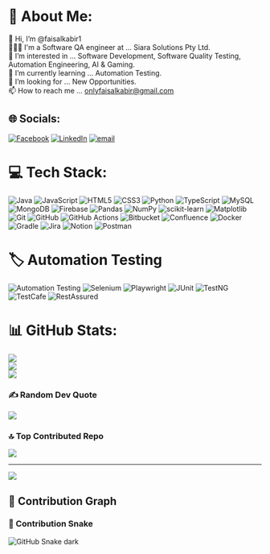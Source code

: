 # 💫 About Me:
👋 Hi, I’m @faisalkabir1<br>👨🏻‍💻 I'm a Software QA engineer at ... Siara Solutions Pty Ltd.<br>👀 I’m interested in ... Software Development, Software Quality Testing, Automation Engineering, AI & Gaming.<br>🌱 I’m currently learning ... Automation Testing.<br>💞️ I’m looking for ... New Opportunities.<br>📫 How to reach me ... onlyfaisalkabir@gmail.com


## 🌐 Socials:
[![Facebook](https://img.shields.io/badge/Facebook-%231877F2.svg?logo=Facebook&logoColor=white)](https://facebook.com/onlyfaisalkabir) [![LinkedIn](https://img.shields.io/badge/LinkedIn-%230077B5.svg?logo=linkedin&logoColor=white)](https://linkedin.com/in/faisal-kabir1) [![email](https://img.shields.io/badge/Email-D14836?logo=gmail&logoColor=white)](mailto:onlyfaisalkabir@gmail.com) 

# 💻 Tech Stack:
![Java](https://img.shields.io/badge/java-%23ED8B00.svg?style=for-the-badge&logo=openjdk&logoColor=white) ![JavaScript](https://img.shields.io/badge/javascript-%23323330.svg?style=for-the-badge&logo=javascript&logoColor=%23F7DF1E) ![HTML5](https://img.shields.io/badge/html5-%23E34F26.svg?style=for-the-badge&logo=html5&logoColor=white) ![CSS3](https://img.shields.io/badge/css3-%231572B6.svg?style=for-the-badge&logo=css3&logoColor=white) ![Python](https://img.shields.io/badge/python-3670A0?style=for-the-badge&logo=python&logoColor=ffdd54) ![TypeScript](https://img.shields.io/badge/typescript-%23007ACC.svg?style=for-the-badge&logo=typescript&logoColor=white) ![MySQL](https://img.shields.io/badge/mysql-4479A1.svg?style=for-the-badge&logo=mysql&logoColor=white) ![MongoDB](https://img.shields.io/badge/MongoDB-%234ea94b.svg?style=for-the-badge&logo=mongodb&logoColor=white) ![Firebase](https://img.shields.io/badge/firebase-a08021?style=for-the-badge&logo=firebase&logoColor=ffcd34) ![Pandas](https://img.shields.io/badge/pandas-%23150458.svg?style=for-the-badge&logo=pandas&logoColor=white) ![NumPy](https://img.shields.io/badge/numpy-%23013243.svg?style=for-the-badge&logo=numpy&logoColor=white) ![scikit-learn](https://img.shields.io/badge/scikit--learn-%23F7931E.svg?style=for-the-badge&logo=scikit-learn&logoColor=white) ![Matplotlib](https://img.shields.io/badge/Matplotlib-%23ffffff.svg?style=for-the-badge&logo=Matplotlib&logoColor=black) ![Git](https://img.shields.io/badge/git-%23F05033.svg?style=for-the-badge&logo=git&logoColor=white) ![GitHub](https://img.shields.io/badge/github-%23121011.svg?style=for-the-badge&logo=github&logoColor=white) ![GitHub Actions](https://img.shields.io/badge/github%20actions-%232671E5.svg?style=for-the-badge&logo=githubactions&logoColor=white) ![Bitbucket](https://img.shields.io/badge/bitbucket-%230047B3.svg?style=for-the-badge&logo=bitbucket&logoColor=white) ![Confluence](https://img.shields.io/badge/confluence-%23172BF4.svg?style=for-the-badge&logo=confluence&logoColor=white) ![Docker](https://img.shields.io/badge/docker-%230db7ed.svg?style=for-the-badge&logo=docker&logoColor=white) ![Gradle](https://img.shields.io/badge/Gradle-02303A.svg?style=for-the-badge&logo=Gradle&logoColor=white) ![Jira](https://img.shields.io/badge/jira-%230A0FFF.svg?style=for-the-badge&logo=jira&logoColor=white) ![Notion](https://img.shields.io/badge/Notion-%23000000.svg?style=for-the-badge&logo=notion&logoColor=white) ![Postman](https://img.shields.io/badge/Postman-FF6C37?style=for-the-badge&logo=postman&logoColor=white)

# 🏷️ Automation Testing

<p align="left">
  <img src="https://img.shields.io/badge/Automation-Testing-007ACC?style=for-the-badge&logo=testinglibrary&logoColor=white" alt="Automation Testing" />
  <img src="https://img.shields.io/badge/Selenium-43B02A?style=for-the-badge&logo=selenium&logoColor=white" alt="Selenium" />
  <img src="https://img.shields.io/badge/Playwright-2EAD33?style=for-the-badge&logo=playwright&logoColor=white" alt="Playwright" />
  <img src="https://img.shields.io/badge/JUnit-25A162?style=for-the-badge&logo=java&logoColor=white" alt="JUnit" />
  <img src="https://img.shields.io/badge/TestNG-FF6C37?style=for-the-badge&logo=java&logoColor=white" alt="TestNG" />
  <img src="https://img.shields.io/badge/TestCafe-3736C4?style=for-the-badge&logo=javascript&logoColor=white" alt="TestCafe" />
  <img src="https://img.shields.io/badge/RestAssured-009688?style=for-the-badge&logo=rest&logoColor=white" alt="RestAssured" />
</p>

# 📊 GitHub Stats:
![](https://github-readme-stats.vercel.app/api?username=faisalkabir1&theme=codeSTACKr&hide_border=false&include_all_commits=false&count_private=true)<br/>
![](https://nirzak-streak-stats.vercel.app/?user=faisalkabir1&theme=codeSTACKr&hide_border=false)<br/>
![](https://github-readme-stats.vercel.app/api/top-langs/?username=faisalkabir1&theme=codeSTACKr&hide_border=false&include_all_commits=false&count_private=true&layout=compact)

### ✍️ Random Dev Quote
![](https://quotes-github-readme.vercel.app/api?type=horizontal&theme=gruvbox)

### 🔝 Top Contributed Repo
![](https://github-contributor-stats.vercel.app/api?username=faisalkabir1&limit=5&theme=dark&combine_all_yearly_contributions=true)

---
[![](https://visitcount.itsvg.in/api?id=faisalkabir1&icon=10&color=0)](https://visitcount.itsvg.in)

<!-- Proudly created with GPRM ( https://gprm.itsvg.in ) -->
## 🐍 Contribution Graph
### 🐍 Contribution Snake

![GitHub Snake dark](https://raw.githubusercontent.com/faisalkabir1/faisalkabir1/output/dist/github-contribution-grid-snake-dark.svg)



